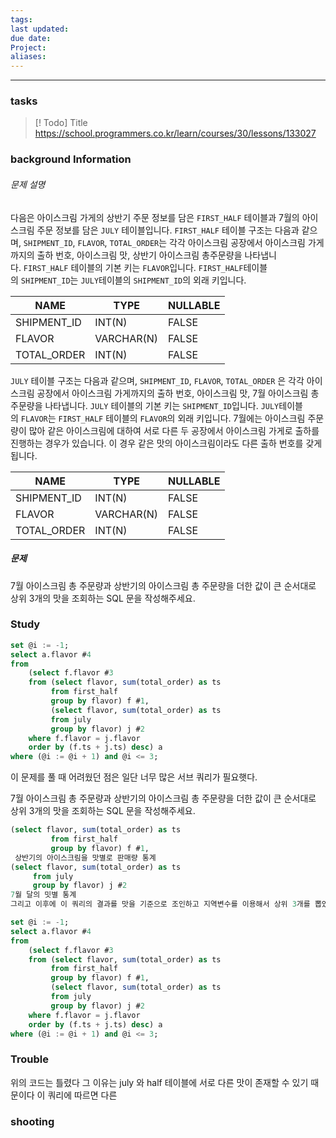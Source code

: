 ```yaml
---
tags: 
last updated: 
due date: 
Project: 
aliases:
---
```

--- 
### tasks

> [! Todo] Title
>https://school.programmers.co.kr/learn/courses/30/lessons/133027



### background Information
###### 문제 설명

다음은 아이스크림 가게의 상반기 주문 정보를 담은 `FIRST_HALF` 테이블과 7월의 아이스크림 주문 정보를 담은 `JULY` 테이블입니다. `FIRST_HALF` 테이블 구조는 다음과 같으며, `SHIPMENT_ID`, `FLAVOR`, `TOTAL_ORDER`는 각각 아이스크림 공장에서 아이스크림 가게까지의 출하 번호, 아이스크림 맛, 상반기 아이스크림 총주문량을 나타냅니다. `FIRST_HALF` 테이블의 기본 키는 `FLAVOR`입니다. `FIRST_HALF`테이블의 `SHIPMENT_ID`는 `JULY`테이블의 `SHIPMENT_ID`의 외래 키입니다.

|NAME|TYPE|NULLABLE|
|---|---|---|
|SHIPMENT_ID|INT(N)|FALSE|
|FLAVOR|VARCHAR(N)|FALSE|
|TOTAL_ORDER|INT(N)|FALSE|

`JULY` 테이블 구조는 다음과 같으며, `SHIPMENT_ID`, `FLAVOR`, `TOTAL_ORDER` 은 각각 아이스크림 공장에서 아이스크림 가게까지의 출하 번호, 아이스크림 맛, 7월 아이스크림 총주문량을 나타냅니다. `JULY` 테이블의 기본 키는 `SHIPMENT_ID`입니다. `JULY`테이블의 `FLAVOR`는 `FIRST_HALF` 테이블의 `FLAVOR`의 외래 키입니다. 7월에는 아이스크림 주문량이 많아 같은 아이스크림에 대하여 서로 다른 두 공장에서 아이스크림 가게로 출하를 진행하는 경우가 있습니다. 이 경우 같은 맛의 아이스크림이라도 다른 출하 번호를 갖게 됩니다.

|NAME|TYPE|NULLABLE|
|---|---|---|
|SHIPMENT_ID|INT(N)|FALSE|
|FLAVOR|VARCHAR(N)|FALSE|
|TOTAL_ORDER|INT(N)|FALSE|

##### 문제

7월 아이스크림 총 주문량과 상반기의 아이스크림 총 주문량을 더한 값이 큰 순서대로 상위 3개의 맛을 조회하는 SQL 문을 작성해주세요.

### Study

```sql
set @i := -1;
select a.flavor #4
from 
    (select f.flavor #3
    from (select flavor, sum(total_order) as ts
         from first_half
         group by flavor) f #1,
         (select flavor, sum(total_order) as ts
         from july
         group by flavor) j #2
    where f.flavor = j.flavor
    order by (f.ts + j.ts) desc) a
where (@i := @i + 1) and @i <= 3;
```


이 문제를 풀 때 어려웠던 점은 일단 너무 많은 서브 쿼리가 필요햇다.

7월 아이스크림 총 주문량과 상반기의 아이스크림 총 주문량을 더한 값이 큰 순서대로 상위 3개의 맛을 조회하는 SQL 문을 작성해주세요.


~~~sql
(select flavor, sum(total_order) as ts
         from first_half
         group by flavor) f #1,
 상반기의 아이스크림을 맛별로 판매량 통계
(select flavor, sum(total_order) as ts
	 from july
	 group by flavor) j #2
7월 달의 밋별 통계
그리고 이후에 이 쿼리의 결과를 맛을 기준으로 조인하고 지역변수를 이용해서 상위 3개를 뽑았다

set @i := -1;
select a.flavor #4
from 
    (select f.flavor #3
    from (select flavor, sum(total_order) as ts
         from first_half
         group by flavor) f #1,
         (select flavor, sum(total_order) as ts
         from july
         group by flavor) j #2
    where f.flavor = j.flavor
    order by (f.ts + j.ts) desc) a
where (@i := @i + 1) and @i <= 3;
~~~


### Trouble

위의 코드는 틀렸다 그 이유는 july 와  half 테이블에 서로 다른 맛이 존재할 수 있기 때문이다 이 쿼리에 따르면 다른 


### shooting
